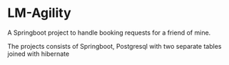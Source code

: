 # LM-Agility

A Springboot project to handle booking requests for a friend of mine.

The projects consists of Springboot, Postgresql with two separate tables joined with hibernate
